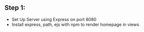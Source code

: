 ## Step 1:
- Set Up Server using Express on port 8080
- Install express, path, ejs with npm to render homepage in views